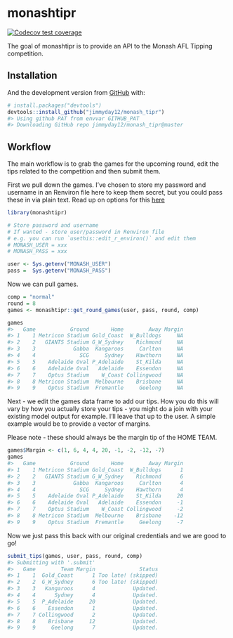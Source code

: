 
<!-- README.md is generated from README.Rmd. Please edit that file -->

# monashtipr

<!-- badges: start -->

[![Codecov test
coverage](https://codecov.io/gh/jimmyday12/monash_tipr/branch/master/graph/badge.svg)](https://codecov.io/gh/jimmyday12/monash_tipr?branch=master)
<!-- badges: end -->

The goal of monashtipr is to provide an API to the Monash AFL Tipping
competition.

## Installation

And the development version from [GitHub](https://github.com/) with:

``` r
# install.packages("devtools")
devtools::install_github("jimmyday12/monash_tipr")
#> Using github PAT from envvar GITHUB_PAT
#> Downloading GitHub repo jimmyday12/monash_tipr@master
```

## Workflow

The main workflow is to grab the games for the upcoming round, edit the
tips related to the competition and then submit them.

First we pull down the games. I’ve chosen to store my password and
username in an Renviron file here to keep them secret, but you could
pass these in via plain text. Read up on options for this
[here](https://cran.r-project.org/web/packages/httr/vignettes/secrets.html)

``` r
library(monashtipr)

# Store password and username
# If wanted - store user/password in Renviron file
# e.g. you can run `usethis::edit_r_environ()` and edit them
# MONASH_USER = xxx
# MONASH_PASS = xxx

user <- Sys.getenv("MONASH_USER")
pass =  Sys.getenv("MONASH_PASS")
```

Now we can pull games.

``` r
comp = "normal"
round = 8
games <- monashtipr::get_round_games(user, pass, round, comp)

games
#>   Game           Ground       Home        Away Margin
#> 1    1 Metricon Stadium Gold_Coast  W_Bulldogs     NA
#> 2    2   GIANTS Stadium G_W_Sydney    Richmond     NA
#> 3    3            Gabba  Kangaroos     Carlton     NA
#> 4    4              SCG     Sydney    Hawthorn     NA
#> 5    5    Adelaide Oval P_Adelaide    St_Kilda     NA
#> 6    6    Adelaide Oval   Adelaide    Essendon     NA
#> 7    7    Optus Stadium    W_Coast Collingwood     NA
#> 8    8 Metricon Stadium  Melbourne    Brisbane     NA
#> 9    9    Optus Stadium  Fremantle     Geelong     NA
```

Next - we edit the games data frame to add our tips. How you do this
will vary by how you actually store your tips - you might do a join with
your existing model output for example. I’ll leave that up to the user.
A simple example would be to provide a vector of margins.

Please note - these should always be the margin tip of the HOME TEAM.

``` r
games$Margin <- c(1, 6, 4, 4, 20, -1, -2, -12, -7)
games
#>   Game           Ground       Home        Away Margin
#> 1    1 Metricon Stadium Gold_Coast  W_Bulldogs      1
#> 2    2   GIANTS Stadium G_W_Sydney    Richmond      6
#> 3    3            Gabba  Kangaroos     Carlton      4
#> 4    4              SCG     Sydney    Hawthorn      4
#> 5    5    Adelaide Oval P_Adelaide    St_Kilda     20
#> 6    6    Adelaide Oval   Adelaide    Essendon     -1
#> 7    7    Optus Stadium    W_Coast Collingwood     -2
#> 8    8 Metricon Stadium  Melbourne    Brisbane    -12
#> 9    9    Optus Stadium  Fremantle     Geelong     -7
```

Now we just pass this back with our original credentials and we are good
to go\!

``` r
submit_tips(games, user, pass, round, comp)
#> Submitting with '.submit'
#>   Game        Team Margin              Status
#> 1    1  Gold_Coast      1 Too late! (skipped)
#> 2    2  G_W_Sydney      6 Too late! (skipped)
#> 3    3   Kangaroos      4            Updated.
#> 4    4      Sydney      4            Updated.
#> 5    5  P_Adelaide     20            Updated.
#> 6    6    Essendon      1            Updated.
#> 7    7 Collingwood      2            Updated.
#> 8    8    Brisbane     12            Updated.
#> 9    9     Geelong      7            Updated.
```
